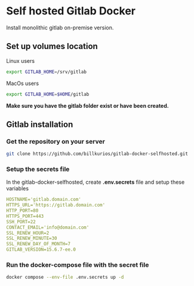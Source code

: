 # Self hosted Gitlab Docker

Install monolithic gitlab on-premise version.

## Set up volumes location
Linux users
```sh
export GITLAB_HOME=/srv/gitlab
```

MacOs users
```sh
export GITLAB_HOME=$HOME/gitlab
```

**Make sure you have the gitlab folder exist or have been created.**

## Gitlab installation
### Get the repository on your server
```sh
git clone https://github.com/billkurios/gitlab-docker-selfhosted.git
```
### Setup the secrets file
In the gitlab-docker-selfhosted, create **.env.secrets** file and setup these variables
 ```yml
HOSTNAME='gitlab.domain.com'
HTTPS_URL='https://gitlab.domain.com'
HTTP_PORT=80
HTTPS_PORT=443
SSH_PORT=22
CONTACT_EMAIL='info@domain.com'
SSL_RENEW_HOUR=2
SSL_RENEW_MINUTE=30
SSL_RENEW_DAY_OF_MONTH=7
GITLAB_VERSION=15.6.7-ee.0
```

### Run the docker-compose file with the secret file
 ```sh
docker compose --env-file .env.secrets up -d
```